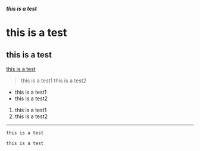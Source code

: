 ***this is a test***
# this is a test
## this is a test
[this is a test](https://ucsd-cse15l-s23.github.io/)
> this is a test1
> this is a test2
* this is a test1
* this is a test2
1. this is a test1
2. this is a test2
---
`this is a test`
```
this is a test
```
